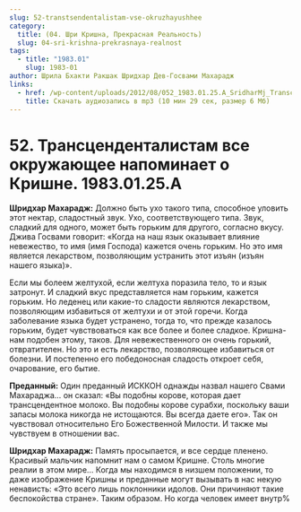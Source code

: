 ```yaml
---
slug: 52-transtsendentalistam-vse-okruzhayushhee
category:
  title: (04. Шри Кришна, Прекрасная Реальность)
  slug: 04-sri-krishna-prekrasnaya-realnost
tags:
  - title: "1983.01"
    slug: 1983-01
author: Шрила Бхакти Ракшак Шридхар Дев-Госвами Махарадж
links:
  - href: /wp-content/uploads/2012/08/052_1983.01.25.A_SridharMj_Transcendentalistam_vse_okrujayuwee_napominaet_o_Krishne.mp3
    title: Скачать аудиозапись в mp3 (10 мин 29 сек, размер 6 Мб)
---
```


# 52. Трансценденталистам все окружающее напоминает о Кришне. 1983.01.25.A

**Шридхар Махарадж:** Должно быть ухо такого типа, способное уловить этот нектар, сладостный звук. Ухо, соответствующего типа. Звук, сладкий для одного, может быть горьким для другого, согласно вкусу. Джива Госвами говорит: «Когда на наш язык оказывает влияние невежество, то имя (имя Господа) кажется очень горьким. Но это имя является лекарством, позволяющим устранить этот изъян (изъян нашего языка)».

Если мы болеем желтухой, если желтуха поразила тело, то и язык затронут. И сладкий вкус представляется нам горьким, кажется горьким. Но леденец или какие-то сладости являются лекарством, позволяющим избавиться от желтухи и от этой горечи. Когда заболевание языка будет устранено, тогда то, что прежде казалось горьким, будет чувствоваться как все более и более сладкое. Кришна-нам подобен этому, таков. Для невежественного он очень горький, отвратителен. Но это и есть лекарство, позволяющее избавиться от болезни. И постепенно его победоносная сладость откроет себя, очарование, его бытие.

**Преданный:** Один преданный ИСККОН однажды назвал нашего Свами Махараджа… он сказал: «Вы подобны корове, которая дает трансцендентное молоко. Вы подобны корове сурабхи, поскольку ваши запасы молока никогда не истощаются. Вы всегда даете его». Так он чувствовал относительно Его Божественной Милости. И также мы чувствуем в отношении вас.

**Шридхар Махарадж:** Память просыпается, и все сердце пленено. Красивый мальчик напомнит нам о самом Кришне. Столь многие реалии в этом мире… Когда мы находимся в низшем положении, то даже изображение Кришны и преданные могут вызывать в нас некую ненависть: «Это всего лишь поклонники идолов. Они причиняют такие беспокойства стране». Таким образом. Но когда человек имеет внутр%

